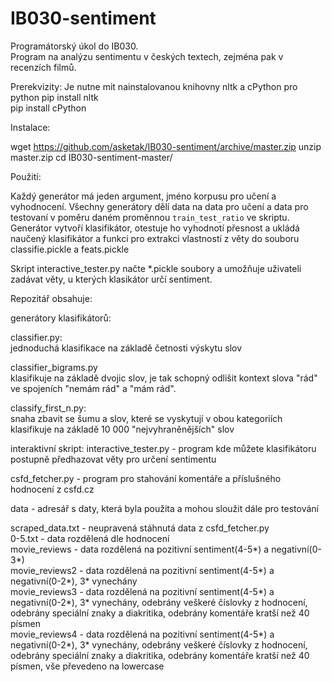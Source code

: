 # IB030-sentiment  

Programátorský úkol do IB030.  
Program na analýzu sentimentu v českých textech, zejména pak v recenzích filmů.  


Prerekvizity:
Je nutne mit nainstalovanou knihovny nltk a cPython pro python
pip install nltk  
pip install cPython  

Instalace:

wget https://github.com/asketak/IB030-sentiment/archive/master.zip
unzip master.zip
cd IB030-sentiment-master/

Použití:  

Každý generátor má jeden argument, jméno korpusu pro učení a vyhodnocení.
Všechny generátory dělí data na data pro učení a data pro testovaní v poměru daném proměnnou `train_test_ratio` ve skriptu.
Generátor vytvoří klasifikátor, otestuje ho vyhodnotí přesnost a ukládá naučený klasifikátor a funkci pro extrakci vlastností z věty do souboru classifie.pickle a feats.pickle  

Skript interactive_tester.py načte *.pickle soubory a umožňuje uživateli zadávat věty, u kterých klasikátor určí sentiment. 

Repozitář obsahuje:  

generátory klasifikátorů:

classifier.py:  
  jednoduchá klasifikace na základě četnosti výskytu slov  
  
classifier_bigrams.py   
  klasifikuje na základě dvojic slov, je tak schopný odlišit kontext slova "rád" ve spojeních "nemám rád" a "mám rád".  

classify_first_n.py:  
  snaha zbavit se šumu a slov, které se vyskytují v obou kategoriích  
  klasifikuje na základě 10 000 "nejvyhraněnějších" slov  

interaktivní skript:
  interactive_tester.py - program kde můžete klasifikátoru postupně předhazovat věty pro určení sentimentu

csfd_fetcher.py - program pro stahování komentáře a příslušného hodnocení z csfd.cz  

data - adresář s daty, která byla použita a mohou sloužit dále pro testování  

  scraped_data.txt - neupravená stáhnutá data z csfd_fetcher.py  
  0-5.txt - data rozdělená dle hodnocení  
  movie_reviews - data rozdělená na pozitivní sentiment(4-5*) a negativní(0-3*)  
  movie_reviews2 - data rozdělená na pozitivní sentiment(4-5*) a negativní(0-2*), 3* vynechány  
  movie_reviews3 - data rozdělená na pozitivní sentiment(4-5*) a negativní(0-2*), 3* vynechány, odebrány veškeré číslovky z hodnocení, odebrány speciální znaky a diakritika, odebrány komentáře kratší než 40 písmen  
  movie_reviews4 - data rozdělená na pozitivní sentiment(4-5*) a negativní(0-2*), 3* vynechány, odebrány veškeré číslovky z hodnocení, odebrány speciální znaky a diakritika, odebrány komentáře kratší než 40 písmen, vše převedeno na lowercase  